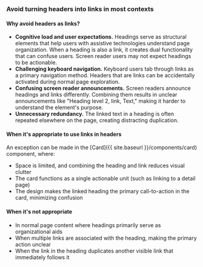 ### Avoid turning headers into links in most contexts

#### Why avoid headers as links?

* **Cognitive load and user expectations.** Headings serve as structural elements that help users with assistive technologies understand page organization. When a heading is also a link, it creates dual functionality that can confuse users. Screen reader users may not expect headings to be actionable.
* **Challenging keyboard navigation.** Keyboard users tab through links as a primary navigation method. Headers that are links can be accidentally activated during normal page exploration.
* **Confusing screen reader announcements.** Screen readers announce headings and links differently. Combining them results in unclear announcements like "Heading level 2, link, Text," making it harder to understand the element's purpose.
* **Unnecessary redundancy.** The linked text in a heading is often repeated elsewhere on the page, creating distracting duplication.

#### When it's appropriate to use links in headers

An exception can be made in the [Card]({{ site.baseurl }}/components/card) component, where:

* Space is limited, and combining the heading and link reduces visual clutter
* The card functions as a single actionable unit (such as linking to a detail page)
* The design makes the linked heading the primary call-to-action in the card, minimizing confusion

#### When it's not appropriate

* In normal page content where headings primarily serve as organizational aids
* When multiple links are associated with the heading, making the primary action unclear
* When the link in the heading duplicates another visible link that immediately follows it